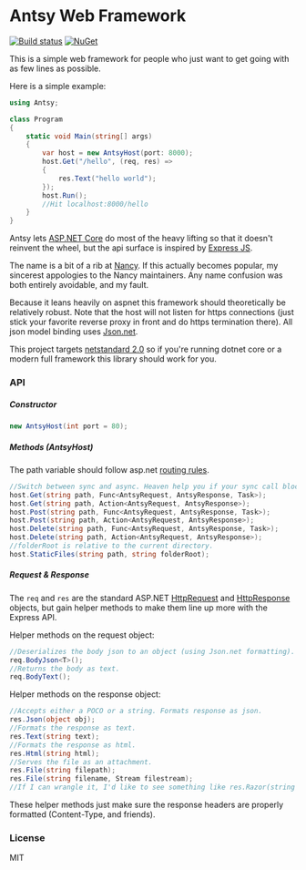 ﻿# Antsy Web Framework

[![Build status](https://ci.appveyor.com/api/projects/status/vjdj2snfeh9b454u?svg=true)](https://ci.appveyor.com/project/TrexinanF14/antsy) [![NuGet](https://img.shields.io/nuget/v/Antsy.svg)]()

This is a simple web framework for people who just want to get going with as few lines as possible.

Here is a simple example:

```csharp
using Antsy;

class Program
{
    static void Main(string[] args)
    {
        var host = new AntsyHost(port: 8000);
        host.Get("/hello", (req, res) =>
        {
            res.Text("hello world");
        });
        host.Run();
        //Hit localhost:8000/hello
    }
}
```

Antsy lets [ASP.NET Core](https://www.asp.net/core) do most of the heavy lifting so that it doesn't reinvent the wheel,
but the api surface is inspired by [Express JS](http://expressjs.com/).

The name is a bit of a rib at [Nancy](http://nancyfx.org/). If this actually becomes popular, my sincerest appologies
to the Nancy maintainers. Any name confusion was both entirely avoidable, and my fault.

Because it leans heavily on aspnet this framework 
should theoretically be relatively robust. Note that the host will not listen for https connections (just stick your favorite reverse proxy in front and do https termination there). All json model binding uses [Json.net](https://www.newtonsoft.com/json).


This project targets [netstandard 2.0](https://docs.microsoft.com/en-us/dotnet/standard/net-standard) so if you're running dotnet core or a modern full framework this library should work for you.


### API

##### Constructor

```csharp
new AntsyHost(int port = 80);
```

##### Methods (AntsyHost)

The path variable should follow asp.net [routing rules](https://docs.microsoft.com/en-us/aspnet/core/fundamentals/routing).

```csharp
//Switch between sync and async. Heaven help you if your sync call blocks.
host.Get(string path, Func<AntsyRequest, AntsyResponse, Task>);
host.Get(string path, Action<AntsyRequest, AntsyResponse>);
host.Post(string path, Func<AntsyRequest, AntsyResponse, Task>);
host.Post(string path, Action<AntsyRequest, AntsyResponse>);
host.Delete(string path, Func<AntsyRequest, AntsyResponse, Task>);
host.Delete(string path, Action<AntsyRequest, AntsyResponse>);
//folderRoot is relative to the current directory.
host.StaticFiles(string path, string folderRoot);
```

##### Request & Response

The ```req``` and ```res``` are the standard ASP.NET 
[HttpRequest](https://docs.microsoft.com/en-us/aspnet/core/api/microsoft.aspnetcore.http.httprequest#Microsoft_AspNetCore_Http_HttpRequest)
and 
[HttpResponse](https://docs.microsoft.com/en-us/aspnet/core/api/microsoft.aspnetcore.http.httpresponse#Microsoft_AspNetCore_Http_HttpResponse)
objects,
but gain helper methods to make them line up more with the Express API.

Helper methods on the request object:
```csharp
//Deserializes the body json to an object (using Json.net formatting).
req.BodyJson<T>();
//Returns the body as text.
req.BodyText();
```

Helper methods on the response object:
```csharp
//Accepts either a POCO or a string. Formats response as json.
res.Json(object obj);
//Formats the response as text.
res.Text(string text);
//Formats the response as html.
res.Html(string html);
//Serves the file as an attachment.
res.File(string filepath);
res.File(string filename, Stream filestream);
//If I can wrangle it, I'd like to see something like res.Razor(string pageName, object model) in the future.
```
These helper methods just make sure the response headers are properly formatted (Content-Type, and friends).

### License

MIT
